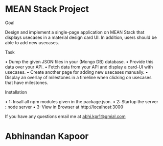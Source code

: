 ﻿# MEAN Stack Project

Goal

Design and implement a single-page application on MEAN Stack that displays usecases in a material design card UI. In addition, users should be able to add new usecases. 

Task

• Dump the given JSON files in your (Mongo DB) database.
• Provide this data over your API.
• Fetch data from your API and display a card-UI with usecases. 
• Create another page for adding new usecases manually.
• Display an overlay of milestones in a timeline when clicking on usecases that have milestones. 

Installation

• 1: Insall all npm modules given in the package.json.
• 2: Startup the server : node server
• 3: View in Browser at http://localhost:3000

If you have any questions email me  at [abhi.kpr1@gmial.com](mailto:abhi.kpr1@gmial.com) 






# Abhinandan Kapoor
